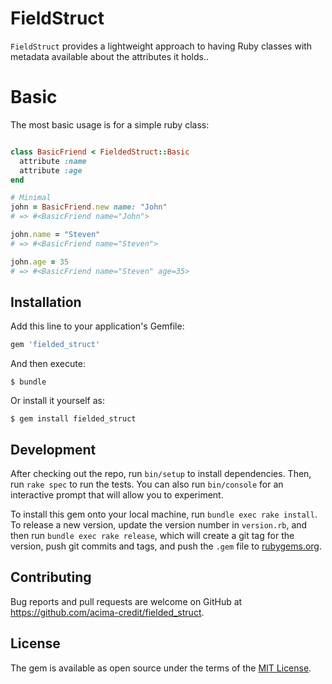 # FieldStruct

`FieldStruct` provides a lightweight approach to having Ruby classes with metadata available about the attributes it holds..

# Basic

The most basic usage is for a simple ruby class:

```ruby

class BasicFriend < FieldedStruct::Basic
  attribute :name
  attribute :age
end

# Minimal
john = BasicFriend.new name: "John"
# => #<BasicFriend name="John">

john.name = "Steven"
# => #<BasicFriend name="Steven">

john.age = 35
# => #<BasicFriend name="Steven" age=35>
``` 


## Installation

Add this line to your application's Gemfile:

```ruby
gem 'fielded_struct'
```

And then execute:

    $ bundle

Or install it yourself as:

    $ gem install fielded_struct

## Development

After checking out the repo, run `bin/setup` to install dependencies. Then, run `rake spec` to run the tests. You can also run `bin/console` for an interactive prompt that will allow you to experiment.

To install this gem onto your local machine, run `bundle exec rake install`. To release a new version, update the version number in `version.rb`, and then run `bundle exec rake release`, which will create a git tag for the version, push git commits and tags, and push the `.gem` file to [rubygems.org](https://rubygems.org).

## Contributing

Bug reports and pull requests are welcome on GitHub at https://github.com/acima-credit/fielded_struct.

## License

The gem is available as open source under the terms of the [MIT License](https://opensource.org/licenses/MIT).
